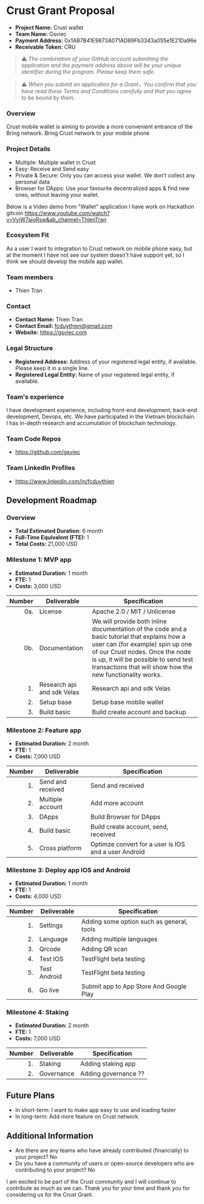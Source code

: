 # Crust Grant Proposal

* **Project Name:** Crust wallet 
* **Team Name:** Gsviec
* **Payment Address:** 0x1AB7B41E9873A071AD89Fb3343a055e1E21Da96e
* **Receivable Token:** CRU

> ⚠️ *The combination of your GitHub account submitting the application and the payment address above will be your unique identifier during the program. Please keep them safe.*

> ⚠️ *When you submit an application for a Grant，You confirm that you have read these Terms and Conditions carefully and that you agree to be bound by them.*

### Overview
Crust mobile wallet is aiming to provide a more convenient entrance of the Bring network. Bring Crust network to your mobile phone

### Project Details 

- Multiple: Multiple wallet in Crust
- Easy: Receive and Send easy
- Private & Secure: Only you can access your wallet. We don’t collect any personal data
- Browser for DApps: Use your favourite decentralized apps & find new ones, without leaving your wallet.

Below is a Video demo from "Wallet" application I have work on Hackathon gitcoin https://www.youtube.com/watch?v=VyiW7ajoRsw&ab_channel=ThienTran

### Ecosystem Fit 
As a user I want to integration to Crust network on mobile phone easy, but at the moment I have not see our system doesn't have support yet,
so I think we should develop the mobile app wallet.

### Team members
* Thien Tran

### Contact
* **Contact Name:** Thien Tran
* **Contact Email:** fcduythien@gmail.com
* **Website:** https://gsviec.com

### Legal Structure 
* **Registered Address:** Address of your registered legal entity, if available. Please keep it in a single line. 
* **Registered Legal Entity:** Name of your registered legal entity, if available. 

### Team's experience
I have development experience, including front-end development, back-end development, Devops, etc. We have participated in the Vietnam blockchain. I has in-depth research and accumulation of blockchain technology.

### Team Code Repos
* https://github.com/gsviec

### Team LinkedIn Profiles
* https://www.linkedin.com/in/fcduythien

## Development Roadmap

### Overview
* **Total Estimated Duration:** 6 month
* **Full-Time Equivalent (FTE):**  1
* **Total Costs:** 21,000 USD

### Milestone 1: MVP app
* **Estimated Duration:** 1 month
* **FTE:**  1
* **Costs:** 3,000 USD

| Number | Deliverable | Specification |
| -----: | ----------- | ------------- |
| 0a. | License | Apache 2.0 / MIT / Unlicense |
| 0b. | Documentation | We will provide both inline documentation of the code and a basic tutorial that explains how a user can (for example) spin up one of our Crust nodes. Once the node is up, it will be possible to send test transactions that will show how the new functionality works. |
| 1. | Research api and sdk Velas| Research api and sdk Velas |  
| 2. | Setup base | Setup base mobile wallet|  
| 3. | Build basic | Build create account and backup|  

### Milestone 2: Feature app
* **Estimated Duration:** 2 month
* **FTE:**  1
* **Costs:** 7,000 USD

| Number | Deliverable | Specification |
| -----: | ----------- | ------------- |
| 1. | Send and received | Send and received|
| 2. | Multiple account| Add more account |  
| 3. | DApps | Build Browser for DApps|  
| 4. | Build basic | Build create account, send, received |
| 5. | Cross platform | Optimze convert for a user is IOS and a user Android |


### Milestone 3: Deploy app IOS and Android
* **Estimated Duration:** 1 month
* **FTE:**  1
* **Costs:** 4,000 USD

| Number | Deliverable | Specification |
| -----: | ----------- | ------------- |
| 1. | Settings| Adding some option such as general, tools|
| 2. | Language| Adding multiple languages|
| 3. | Qrcode|Adding QR scan|
| 4. | Test IOS| TestFlight beta testing|
| 5. | Test Android| TestFlight beta testing|
| 6. | Go live | Submit app to App Store And Google Play|

### Milestone 4: Staking 
* **Estimated Duration:** 2 month
* **FTE:**  1
* **Costs:** 7,000 USD

| Number | Deliverable | Specification |
| -----: | ----------- | ------------- |
| 1. | Staking| Adding staking app|
| 2. | Governance| Adding governance ??|




## Future Plans
- In short-term: I want to make app easy to use and loading faster
- In long-term: Add more feature on Crust network.

## Additional Information 

* Are there are any teams who have already contributed (financially) to your project? No
* Do you have a community of users or open-source developers who are contributing to your project? No

I am excited to be part of the Crust community and I will continue to contribute as much as we can. Thank you for your time and thank you for considering us for the Crust Grant.
